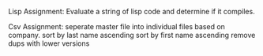 Lisp Assignment: 
Evaluate a string of lisp code and determine if it compiles.

Csv Assignment: 
seperate master file into individual files based on company.
sort by last name ascending
sort by first name ascending
remove dups with lower versions


